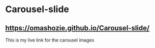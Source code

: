 ﻿# Carousel-slide
## https://omashozie.github.io/Carousel-slide/
This is my live link for the carousel images 
